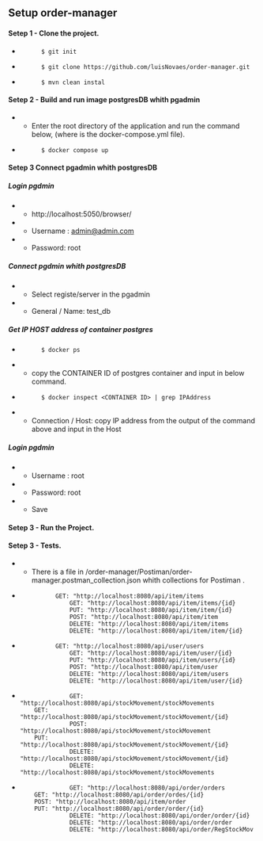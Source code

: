 ## Setup order-manager

####  Setep 1 - Clone the project.
*           $ git init
*           $ git clone https://github.com/luisNovaes/order-manager.git
*           $ mvn clean instal 

####  Setep 2 - Build and run image postgresDB whith pgadmin 
* - Enter the root directory of the application and run the command below, (where is the docker-compose.yml file).
*           $ docker compose up

####  Setep 3 Connect pgadmin whith postgresDB 

##### Login pgdmin
*   - http://localhost:5050/browser/
*   - Username : admin@admin.com
*   - Password: root

##### Connect pgdmin whith postgresDB
* - Select registe/server in the pgadmin
*   - General / Name: test_db

##### Get IP HOST address of container postgres
*           $ docker ps
*   - copy the CONTAINER ID of postgres container and input in below command.
*           $ docker inspect <CONTAINER ID> | grep IPAddress
*   - Connection / Host: copy IP address from the output of the command above and input in the Host  

##### Login pgdmin
*   - Username : root
*   - Password:  root
*   - Save

####  Setep 3 - Run the Project. 

####  Setep 3 - Tests.
  * - There is a file in /order-manager/Postiman/order-manager.postman_collection.json whith collections for Postiman .

* 				GET: "http://localhost:8080/api/item/items				
					GET: "http://localhost:8080/api/item/items/{id}			
					PUT: "http://localhost:8080/api/item/item/{id}	
					POST: "http://localhost:8080/api/item/item					
					DELETE: "http://localhost:8080/api/item/items					
					DELETE: "http://localhost:8080/api/item/item/{id}
  
					
* 				GET: "http://localhost:8080/api/user/users				
		 			GET: "http://localhost:8080/api/item/user/{id}				
					PUT: "http://localhost:8080/api/item/users/{id}				
					POST: "http://localhost:8080/api/item/user		
					DELETE: "http://localhost:8080/api/item/users			
					DELETE: "http://localhost:8080/api/item/user/{id}
  			
*					GET: "http://localhost:8080/api/stockMovement/stockMovements  
  	      GET: "http://localhost:8080/api/stockMovement/stockMovement/{id}				
					POST: "http://localhost:8080/api/stockMovement/stockMovement
          PUT: "http://localhost:8080/api/stockMovement/stockMovement/{id}				
					DELETE: "http://localhost:8080/api/stockMovement/stockMovement/{id}			
					DELETE: "http://localhost:8080/api/stockMovement/stockMovements
  
					
*					GET: "http://localhost:8080/api/order/orders  
  	      GET: "http://localhost:8080/api/order/ordes/{id}  
          POST: "http://localhost:8080/api/item/order  
          PUT: "http://localhost:8080/api/order/order/{id}					
					DELETE: "http://localhost:8080/api/order/order/{id}					
					DELETE: "http://localhost:8080/api/order/order				
					DELETE: "http://localhost:8080/api/order/RegStockMov
					
